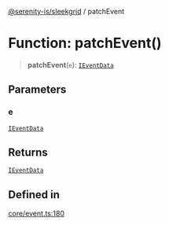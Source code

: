 [@serenity-is/sleekgrid](../README.md) / patchEvent

# Function: patchEvent()

> **patchEvent**(`e`): [`IEventData`](../interfaces/IEventData.md)

## Parameters

### e

[`IEventData`](../interfaces/IEventData.md)

## Returns

[`IEventData`](../interfaces/IEventData.md)

## Defined in

[core/event.ts:180](https://github.com/serenity-is/sleekgrid/blob/master/src/core/event.ts#L180)

